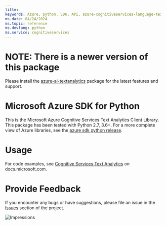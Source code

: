 ```yaml
---
title: 
keywords: Azure, python, SDK, API, azure-cognitiveservices-language-textanalytics, cognitiveservices
ms.date: 04/24/2024
ms.topic: reference
ms.devlang: python
ms.service: cognitiveservices
---
```

# NOTE: There is a newer version of this package

Please install the [azure-ai-textanalytics](https://pypi.org/project/azure-ai-textanalytics/) package for the latest features and support.

# Microsoft Azure SDK for Python

This is the Microsoft Azure Cognitive Services Text Analytics Client Library.
This package has been tested with Python 2.7, 3.6+.
For a more complete view of Azure libraries, see the [azure sdk python release](https://aka.ms/azsdk/python/all).


# Usage




For code examples, see [Cognitive Services Text Analytics](/python/api/overview/azure/cognitive-services) on docs.microsoft.com.


# Provide Feedback

If you encounter any bugs or have suggestions, please file an issue in the
[Issues](https://github.com/Azure/azure-sdk-for-python/issues)
section of the project. 


![Impressions](https://azure-sdk-impressions.azurewebsites.net/api/impressions/azure-sdk-for-python%2Fazure-cognitiveservices-language-textanalytics%2FREADME.png)

